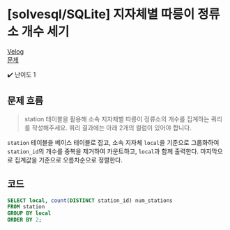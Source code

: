 # [solvesql/SQLite] 지자체별 따릉이 정류소 개수 세기

[Velog](https://velog.io/@semoon/solvesqlSQLite-지자체별-따릉이-정류소-개수-세기)<br>
[문제](https://solvesql.com/problems/count-stations/)

✔️ 난이도 1

## 문제 흐름
> station 테이블을 활용해 소속 지자체별 따릉이 정류소의 개수를 집계하는 쿼리를 작성해주세요. 쿼리 결과에는 아래 2개의 컬럼이 있어야 합니다.

`station` 테이블을 베이스 테이블로 잡고,
소속 지자체 `local`을 기준으로 그룹화하여
`station_id`의 개수를 중복을 제거하여 카운트하고, `local`과 함께 출력한다.
마지막으로 집계값을 기준으로 오름차순으로 정렬한다.

## 코드
```sql
SELECT local, count(DISTINCT station_id) num_stations
FROM station
GROUP BY local
ORDER BY 2;
```
